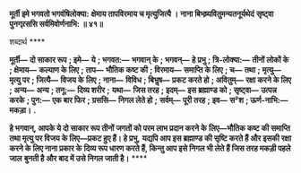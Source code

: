 **मूर्ती इमे भगवतो भगवंषिलोक्या:** **क्षेमाय तापविरमाय च मृत्युजित्यै ।** **नाना बिभष्र्यवितुमन्यतनूर्यथेदं** **सृष्ट्वा पुनग्र्रससि सर्वमिवोर्णनाभि: ॥ ४१॥** 

शब्दार्थ **** 

**मूर्ती—** **दो साकार रूप** **; इमे—** **ये** **; भगवत:—** **भगवान् के** **; भगवन्—** **हे प्रभु** **; त्रि-लोक्या:—** **तीनों लोकों के** **; क्षेमाय—** **कल्याण के लिए** **; ताप—** **भौतिक कष्ट की** **; विरमाय—** **समाप्ति के लिए** **; च—** **तथा** **; मृत्यु—** **मृत्यु पर** **; जित्यै—** **विजय के** **लिए** **; नाना—** **विविध** **; बिभॢष—** **प्रकट करते हो** **; अवितुम्—** **रक्षा करने के लिए** **; अन्य—** **अन्य** **; तनू:—** **दिव्य शरीर** **;** **यथा—** **जिस तरह** **; इदम्—** **इस ब्रह्माण्ड को** **; सृष्ट्वा—** **उत्पन्न करके** **; पुन:—** **एक बार फिर** **; ग्रससि—** **निगल लेते हो** **;** **सर्वम्—** **पूरी तरह** **; इव—** **स²श** **; ऊर्ण-नाभि:—** **मकड़ा।** **.** 

**हे भगवान्, आपके ये दो साकार रूप तीनों जगतों को परम लाभ प्रदान करने के** **लिए—भौतिक कष्ट की समाप्ति तथा मृत्यु पर विजय के लिए—प्रकट हुए हैं। हे प्रभु,** **यद्यपि आप इस ब्रह्माण्ड की सृष्टि करते हैं और इसकी रक्षा करने के लिए नाना प्रकार के** **दिव्य रूप धारण करते हैं, किन्तु आप इसे निगल भी लेते हैं जिस तरह मकड़ी पहले जाल** **बुनती है और बाद में उसे निगल जाती है।** **** 